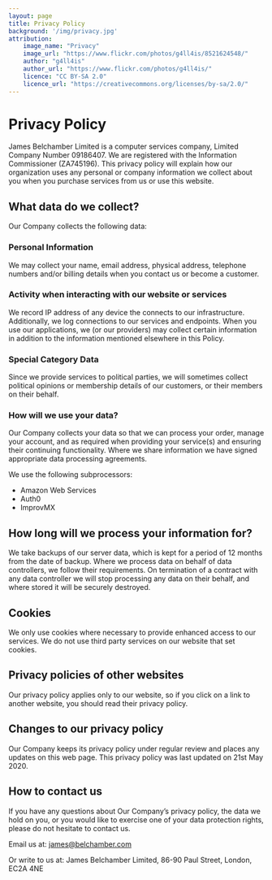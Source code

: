 ```yaml
---
layout: page
title: Privacy Policy
background: '/img/privacy.jpg'
attribution:
    image_name: "Privacy"
    image_url: "https://www.flickr.com/photos/g4ll4is/8521624548/"
    author: "g4ll4is"
    author_url: "https://www.flickr.com/photos/g4ll4is/"
    licence: "CC BY-SA 2.0"
    licence_url: "https://creativecommons.org/licenses/by-sa/2.0/"
---
```


# Privacy Policy
James Belchamber Limited is a computer services company, Limited Company Number 09186407. We are registered with the Information Commissioner (ZA745196). This privacy policy will explain how our organization uses any personal or company information we collect about you when you purchase services from us or use this website.

## What data do we collect?
Our Company collects the following data:

### Personal Information
We may collect your name, email address, physical address, telephone numbers and/or billing details when you contact us or become a customer.

### Activity when interacting with our website or services
We record IP address of any device the connects to our infrastructure. Additionally, we log connections to our services and endpoints. When you use our applications, we (or our providers) may collect certain information in addition to the information mentioned elsewhere in this Policy.

### Special Category Data
Since we provide services to political parties, we will sometimes collect political opinions or membership details of our customers, or their members on their behalf.

### How will we use your data?
Our Company collects your data so that we can process your order, manage your account, and as required when providing your service(s) and ensuring their continuing functionality. Where we share information we have signed appropriate data processing agreements.

We use the following subprocessors:
- Amazon Web Services
- Auth0
- ImprovMX

## How long will we process your information for?
We take backups of our server data, which is kept for a period of 12 months from the date of backup. Where we process data on behalf of data controllers, we follow their requirements. On termination of a contract with any data controller we will stop processing any data on their behalf, and where stored it will be securely destroyed.

## Cookies
We only use cookies where necessary to provide enhanced access to our services. We do not use third party services on our website that set cookies.

## Privacy policies of other websites
Our privacy policy applies only to our website, so if you click on a link to another website, you should read their privacy policy.

## Changes to our privacy policy
Our Company keeps its privacy policy under regular review and places any updates on this web page. This privacy policy was last updated on 21st May 2020.

## How to contact us
If you have any questions about Our Company’s privacy policy, the data we hold on you, or you would like to exercise one of your data protection rights, please do not hesitate to contact us.

Email us at: [james@belchamber.com](mailto:james@belchamber.com)

Or write to us at: James Belchamber Limited, 86-90 Paul Street, London, EC2A 4NE